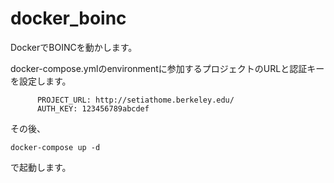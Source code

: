 # docker_boinc
DockerでBOINCを動かします。

docker-compose.ymlのenvironmentに参加するプロジェクトのURLと認証キーを設定します。

```
      PROJECT_URL: http://setiathome.berkeley.edu/
      AUTH_KEY: 123456789abcdef
```

その後、

```
docker-compose up -d
```

で起動します。

